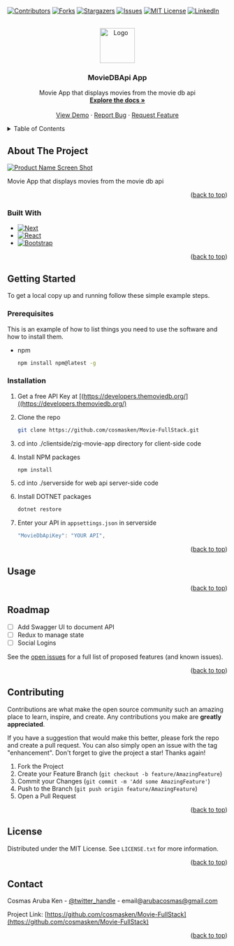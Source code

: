 <!-- Improved compatibility of back to top link: See: https://github.com/othneildrew/Best-README-Template/pull/73 -->
<a name="readme-top"></a>
<!--
*** Thanks for checking out the Best-README-Template. If you have a suggestion
*** that would make this better, please fork the repo and create a pull request
*** or simply open an issue with the tag "enhancement".
*** Don't forget to give the project a star!
*** Thanks again! Now go create something AMAZING! :D
-->



<!-- PROJECT SHIELDS -->
<!--
*** I'm using markdown "reference style" links for readability.
*** Reference links are enclosed in brackets [ ] instead of parentheses ( ).
*** See the bottom of this document for the declaration of the reference variables
*** for contributors-url, forks-url, etc. This is an optional, concise syntax you may use.
*** https://www.markdownguide.org/basic-syntax/#reference-style-links
-->
[![Contributors][contributors-shield]][contributors-url]
[![Forks][forks-shield]][forks-url]
[![Stargazers][stars-shield]][stars-url]
[![Issues][issues-shield]][issues-url]
[![MIT License][license-shield]][license-url]
[![LinkedIn][linkedin-shield]][linkedin-url]



<!-- PROJECT LOGO -->
<br />
<div align="center">
  <a href="https://github.com/cosmasken/Movie-FullStack">
    <img src="images/logo.png" alt="Logo" width="80" height="80">
  </a>

<h3 align="center">MovieDBApi App</h3>

  <p align="center">
    Movie App that displays movies from the movie db api
    <br />
    <a href="https://github.com/cosmasken/Movie-FullStack"><strong>Explore the docs »</strong></a>
    <br />
    <br />
    <a href="https://github.com/cosmasken/Movie-FullStack">View Demo</a>
    ·
    <a href="https://github.com/cosmasken/Movie-FullStack/issues">Report Bug</a>
    ·
    <a href="https://github.com/cosmasken/Movie-FullStack/issues">Request Feature</a>
  </p>
</div>



<!-- TABLE OF CONTENTS -->
<details>
  <summary>Table of Contents</summary>
  <ol>
    <li>
      <a href="#about-the-project">About The Project</a>
      <ul>
        <li><a href="#built-with">Built With</a></li>
      </ul>
    </li>
    <li>
      <a href="#getting-started">Getting Started</a>
      <ul>
        <li><a href="#prerequisites">Prerequisites</a></li>
        <li><a href="#installation">Installation</a></li>
      </ul>
    </li>
    <li><a href="#usage">Usage</a></li>
    <li><a href="#roadmap">Roadmap</a></li>
    <li><a href="#contributing">Contributing</a></li>
    <li><a href="#license">License</a></li>
    <li><a href="#contact">Contact</a></li>
    <li><a href="#acknowledgments">Acknowledgments</a></li>
  </ol>
</details>



<!-- ABOUT THE PROJECT -->
## About The Project

[![Product Name Screen Shot][product-screenshot]](https://example.com)

Movie App that displays movies from the movie db api

<p align="right">(<a href="#readme-top">back to top</a>)</p>



### Built With

* [![Next][Next.js]][Next-url]
* [![React][React.js]][React-url]
* [![Bootstrap][Bootstrap.com]][Bootstrap-url]

<p align="right">(<a href="#readme-top">back to top</a>)</p>



<!-- GETTING STARTED -->
## Getting Started

To get a local copy up and running follow these simple example steps.

### Prerequisites

This is an example of how to list things you need to use the software and how to install them.
* npm
  ```sh
  npm install npm@latest -g
  ```

### Installation

1. Get a free API Key at [(https://developers.themoviedb.org/]((https://developers.themoviedb.org/)
2. Clone the repo
   ```sh
   git clone https://github.com/cosmasken/Movie-FullStack.git
   ```
3. cd into ./clientside/zig-movie-app directory for client-side code
4. Install NPM packages
   ```sh
   npm install
   ```
5. cd into ./serverside for web api server-side code
 
6. Install DOTNET packages
   ```sh
   dotnet restore
   ```
7. Enter your API in `appsettings.json` in serverside
   ```js
   "MovieDbApiKey": "YOUR API",
   ```

<p align="right">(<a href="#readme-top">back to top</a>)</p>



<!-- USAGE EXAMPLES -->
## Usage



<p align="right">(<a href="#readme-top">back to top</a>)</p>



<!-- ROADMAP -->
## Roadmap

- [ ] Add Swagger UI to document API
- [ ] Redux to manage state 
- [ ] Social Logins

See the [open issues](https://github.com/cosmasken/Movie-FullStack/issues) for a full list of proposed features (and known issues).

<p align="right">(<a href="#readme-top">back to top</a>)</p>



<!-- CONTRIBUTING -->
## Contributing

Contributions are what make the open source community such an amazing place to learn, inspire, and create. Any contributions you make are **greatly appreciated**.

If you have a suggestion that would make this better, please fork the repo and create a pull request. You can also simply open an issue with the tag "enhancement".
Don't forget to give the project a star! Thanks again!

1. Fork the Project
2. Create your Feature Branch (`git checkout -b feature/AmazingFeature`)
3. Commit your Changes (`git commit -m 'Add some AmazingFeature'`)
4. Push to the Branch (`git push origin feature/AmazingFeature`)
5. Open a Pull Request

<p align="right">(<a href="#readme-top">back to top</a>)</p>



<!-- LICENSE -->
## License

Distributed under the MIT License. See `LICENSE.txt` for more information.

<p align="right">(<a href="#readme-top">back to top</a>)</p>



<!-- CONTACT -->
## Contact

Cosmas Aruba Ken - [@twitter_handle](https://twitter.com/cosmasaruba) - email@arubacosmas@gmail.com

Project Link: [https://github.com/cosmasken/Movie-FullStack](https://github.com/cosmasken/Movie-FullStack)

<p align="right">(<a href="#readme-top">back to top</a>)</p>



<!-- ACKNOWLEDGMENTS 
## Acknowledgments

* []()
* []()
* []()

<p align="right">(<a href="#readme-top">back to top</a>)</p>
-->


<!-- MARKDOWN LINKS & IMAGES -->
<!-- https://www.markdownguide.org/basic-syntax/#reference-style-links -->
[contributors-shield]: https://img.shields.io/github/contributors/cosmasken/Movie-FullStack.svg?style=for-the-badge
[contributors-url]: https://github.com/cosmasken/Movie-FullStack/graphs/contributors
[forks-shield]: https://img.shields.io/github/forks/cosmasken/Movie-FullStack.svg?style=for-the-badge
[forks-url]: https://github.com/cosmasken/Movie-FullStack/network/members
[stars-shield]: https://img.shields.io/github/stars/cosmasken/Movie-FullStack.svg?style=for-the-badge
[stars-url]: https://github.com/cosmasken/Movie-FullStack/stargazers
[issues-shield]: https://img.shields.io/github/issues/cosmasken/Movie-FullStack.svg?style=for-the-badge
[issues-url]: https://github.com/cosmasken/Movie-FullStack/issues
[license-shield]: https://img.shields.io/github/license/cosmasken/Movie-FullStack.svg?style=for-the-badge
[license-url]: https://github.com/cosmasken/Movie-FullStack/blob/master/LICENSE.txt
[linkedin-shield]: https://img.shields.io/badge/-LinkedIn-black.svg?style=for-the-badge&logo=linkedin&colorB=555
[linkedin-url]: https://linkedin.com/in/cosmasarubaken
[product-screenshot]: images/screenshot.png
[Next.js]: https://img.shields.io/badge/next.js-000000?style=for-the-badge&logo=nextdotjs&logoColor=white
[Next-url]: https://nextjs.org/
[React.js]: https://img.shields.io/badge/React-20232A?style=for-the-badge&logo=react&logoColor=61DAFB
[React-url]: https://reactjs.org/
[Vue.js]: https://img.shields.io/badge/Vue.js-35495E?style=for-the-badge&logo=vuedotjs&logoColor=4FC08D
[Vue-url]: https://vuejs.org/
[Angular.io]: https://img.shields.io/badge/Angular-DD0031?style=for-the-badge&logo=angular&logoColor=white
[Angular-url]: https://angular.io/
[Svelte.dev]: https://img.shields.io/badge/Svelte-4A4A55?style=for-the-badge&logo=svelte&logoColor=FF3E00
[Svelte-url]: https://svelte.dev/
[Laravel.com]: https://img.shields.io/badge/Laravel-FF2D20?style=for-the-badge&logo=laravel&logoColor=white
[Laravel-url]: https://laravel.com
[Bootstrap.com]: https://img.shields.io/badge/Bootstrap-563D7C?style=for-the-badge&logo=bootstrap&logoColor=white
[Bootstrap-url]: https://getbootstrap.com
[JQuery.com]: https://img.shields.io/badge/jQuery-0769AD?style=for-the-badge&logo=jquery&logoColor=white
[JQuery-url]: https://jquery.com 


